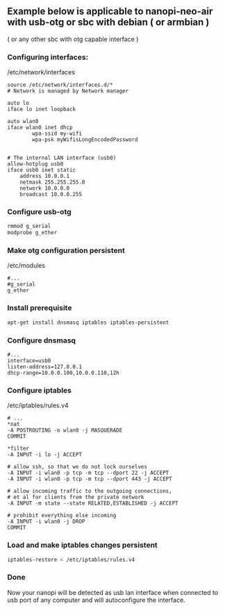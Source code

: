 ## Example below is applicable to nanopi-neo-air with usb-otg or sbc with debian ( or armbian )
 ( or any other sbc with otg capable interface )

### Configuring interfaces:
/etc/network/interfaces
```
source /etc/network/interfaces.d/*
# Network is managed by Network manager

auto lo
iface lo inet loopback

auto wlan0
iface wlan0 inet dhcp
        wpa-ssid my-wifi
        wpa-psk myWifisLongEncodedPassword


# The internal LAN interface (usb0)
allow-hotplug usb0
iface usb0 inet static
    address 10.0.0.1
    netmask 255.255.255.0
    network 10.0.0.0
    broadcast 10.0.0.255
```

### Configure usb-otg
```bash
rmmod g_serial
modprobe g_ether
```

### Make otg configuration persistent
/etc/modules
```
#...
#g_serial
g_ether
```
### Install prerequisite

```bash
apt-get install dnsmasq iptables iptables-persistent
```

### Configure dnsmasq

```
#...
interface=usb0
listen-address=127.0.0.1
dhcp-range=10.0.0.100,10.0.0.110,12h
```

### Configure iptables
/etc/iptables/rules.v4
```
# ...
*nat
-A POSTROUTING -o wlan0 -j MASQUERADE
COMMIT

*filter
-A INPUT -i lo -j ACCEPT

# allow ssh, so that we do not lock ourselves
-A INPUT -i wlan0 -p tcp -m tcp --dport 22 -j ACCEPT
-A INPUT -i wlan0 -p tcp -m tcp --dport 443 -j ACCEPT

# allow incoming traffic to the outgoing connections,
# et al for clients from the private network
-A INPUT -m state --state RELATED,ESTABLISHED -j ACCEPT

# prohibit everything else incoming
-A INPUT -i wlan0 -j DROP
COMMIT
```

### Load and make iptables changes persistent
```bash
iptables-restore < /etc/iptables/rules.v4
```

### Done
Now your nanopi will be detected as usb lan interface when connected
to usb port of any computer and will autoconfigure the interface.

